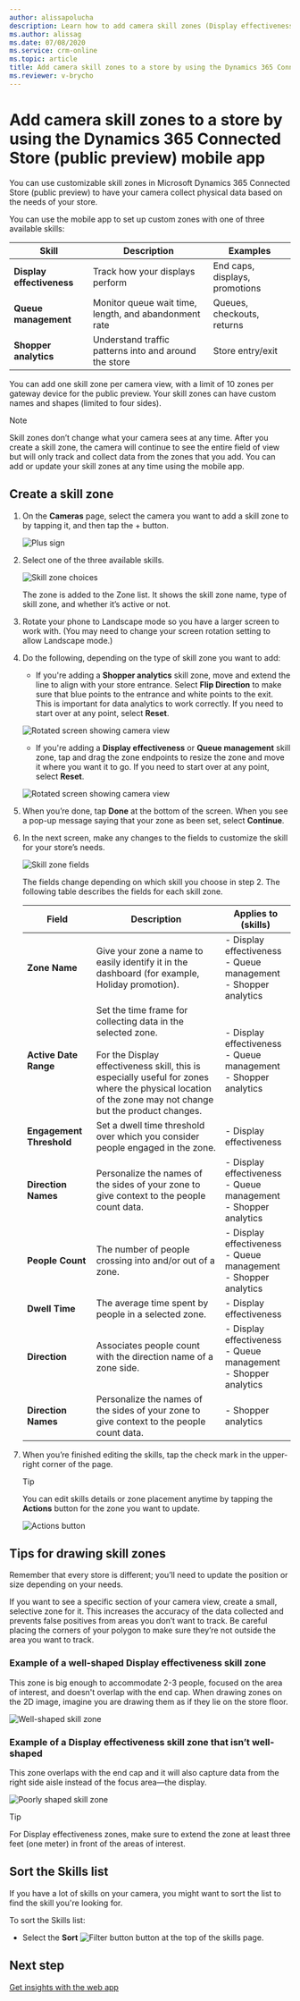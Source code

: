 ```yaml
---
author: alissapolucha
description: Learn how to add camera skill zones (Display effectiveness, Queue management, or Shopper analytics) to Dynamics 365 Connected Store (public preview) by using the mobile app
ms.author: alissag
ms.date: 07/08/2020
ms.service: crm-online
ms.topic: article
title: Add camera skill zones to a store by using the Dynamics 365 Connected Store (public preview) mobile app 
ms.reviewer: v-brycho
---
```


# Add camera skill zones to a store by using the Dynamics 365 Connected Store (public preview) mobile app

You can use customizable skill zones in Microsoft Dynamics 365 Connected Store (public preview) to have your camera collect physical data based on the needs of your store. 

You can use the mobile app to set up custom zones with one of three available skills:

|Skill|Description|Examples|
|-------------------------|-------------------------------------------------|-------------------------------------------------|
|**Display effectiveness**|	Track how your displays perform	|End caps, displays, promotions|
|**Queue management**| 	Monitor queue wait time, length, and abandonment rate|	Queues, checkouts, returns|
|**Shopper analytics**|	Understand traffic patterns into and around the store|	Store entry/exit|

You can add one skill zone per camera view, with a limit of 10 zones per gateway device for the public preview. Your skill zones can have custom names and shapes (limited to four sides).

> [!NOTE]
> Skill zones don’t change what your camera sees at any time. After you create a skill zone, the camera will continue to see the entire field of view but will only track and collect data from the zones that you add. You can add or update your skill zones at any time using the mobile app.

## Create a skill zone

1.	On the **Cameras** page, select the camera you want to add a skill zone to by tapping it, and then tap the + button.

    ![Plus sign](media/skill-zone-add.PNG "Plus sign")
 
2.	Select one of the three available skills.

    ![Skill zone choices](media/skill-zone-choices.PNG "Skill zone choices")
 
    The zone is added to the Zone list. It shows the skill zone name, type of skill zone, and whether it’s active or not.

3.	Rotate your phone to Landscape mode so you have a larger screen to work with. (You may need to change your screen rotation setting to allow Landscape mode.)    
 
4.	Do the following, depending on the type of skill zone you want to add:

    - If you're adding a **Shopper analytics** skill zone, move and extend the line to align with your store entrance. Select **Flip Direction** to make sure that blue points to the entrance and white points to the exit. This is important for data analytics to work correctly. If you need to start over at any point, select **Reset**.
    
    ![Rotated screen showing camera view](media/add-shopper-analytics-zone.PNG "Rotated screen showing camera view")
    
    - If you're adding a **Display effectiveness** or **Queue management** skill zone, tap and drag the zone endpoints to resize the zone and move it where you want it to go. If you need to start over at any point, select **Reset**.
    
    ![Rotated screen showing camera view](media/add-display-effectiveness-zone.PNG "Rotated screen showing camera view")

5.	When you’re done, tap **Done** at the bottom of the screen. When you see a pop-up message saying that your zone as been set, select **Continue**.

6.	In the next screen, make any changes to the fields to customize the skill for your store’s needs.

    ![Skill zone fields](media/skill-zone-fields.PNG "Skill zone fields")
 
    The fields change depending on which skill you choose in step 2. The following table describes the fields for each skill zone.

    |Field|	Description|	Applies to (skills)|
    |----------------|------------------------------------------------|-------------------------------------------------------|
    |**Zone Name**|Give your zone a name to easily identify it in the dashboard (for example, Holiday promotion).|- Display effectiveness<br>- Queue management<br>- Shopper analytics|
    |**Active Date Range**|Set the time frame for collecting data in the selected zone.<br><br>For the Display effectiveness skill, this is especially useful for zones where the physical location of the zone may not change but the product changes.|- Display effectiveness<br>- Queue management<br>- Shopper analytics|
    |**Engagement Threshold**|Set a dwell time threshold over which you consider people engaged in the zone.|- Display effectiveness|
    |**Direction Names**|Personalize the names of the sides of your zone to give context to the people count data.|- Display effectiveness<br>- Queue management<br>- Shopper analytics|
    |**People Count**|The number of people crossing into and/or out of a zone.|- Display effectiveness<br>- Queue management<br>- Shopper analytics|
    |**Dwell Time**|The average time spent by people in a selected zone.|- Display effectiveness|
    |**Direction**|Associates people count with the direction name of a zone side.|- Display effectiveness<br>- Queue management<br>- Shopper analytics|
    |**Direction Names**|Personalize the names of the sides of your zone to give context to the people count data.|- Shopper analytics|

7.	When you’re finished editing the skills, tap the check mark in the upper-right corner of the page.

    > [!TIP]
    > You can edit skills details or zone placement anytime by tapping the **Actions** button for the zone you want to update.
    
    ![Actions button](media/skill-zone-actions-button.PNG "Actions button")
 
## Tips for drawing skill zones

Remember that every store is different; you’ll need to update the position or size depending on your needs.

If you want to see a specific section of your camera view, create a small, selective zone for it. This increases the accuracy of the data collected and prevents false positives from areas you don’t want to track. Be careful placing the corners of your polygon to make sure they’re not outside the area you want to track.
 
### Example of a well-shaped Display effectiveness skill zone

This zone is big enough to accommodate 2-3 people, focused on the area of interest, and doesn't overlap with the end cap. When drawing zones on the 2D image, imagine you are drawing them as if they lie on the store floor.

![Well-shaped skill zone](media/skill-zone-good-example.PNG "Well-shaped skill zone")
 
### Example of a Display effectiveness skill zone that isn’t well-shaped

This zone overlaps with the end cap and it will also capture data from the right side aisle instead of the focus area—the display.

![Poorly shaped skill zone](media/skill-zone-bad-example.PNG "Poorly shaped skill zone")
 
> [!TIP]
> For Display effectiveness zones, make sure to extend the zone at least three feet (one meter) in front of the areas of interest.

## Sort the Skills list

If you have a lot of skills on your camera, you might want to sort the list to find the skill you're looking for. 

To sort the Skills list:

- Select the **Sort** ![Filter button](media/filter-button.PNG "Filter button") button at the top of the skills page.

## Next step

[Get insights with the web app](web-app-get-insights.md)
